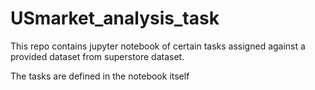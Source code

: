 # USmarket_analysis_task

This repo contains jupyter notebook of certain tasks assigned against a provided dataset from superstore dataset. 

The tasks are defined in the notebook itself
